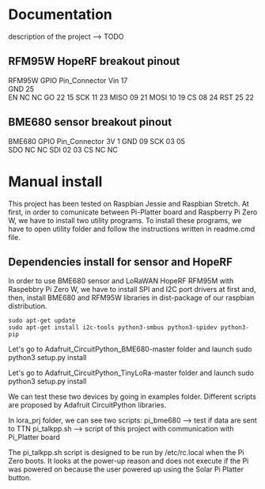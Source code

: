 # Documentation
description of the project --> TODO

## RFM95W HopeRF breakout pinout
RFM95W      GPIO        Pin_Connector
Vin                     17        
GND                     25        
EN          NC          NC
GO          22          15
SCK         11          23
MISO        09          21
MOSI        10          19
CS          08          24
RST         25          22

## BME680 sensor breakout pinout
BME680      GPIO        Pin_Connector
3V                      1
GND                     09
SCK         03          05        
SDO         NC          NC
SDI         02          03
CS          NC          NC

# Manual install
This project has been tested on Raspbian Jessie and Raspbian Stretch.
At first, in order to comunicate between Pi-Platter board and Raspberry Pi Zero W, we have to install two utility programs.
To install these programs, we have to open utility folder and follow the instructions written in readme.cmd file.

## Dependencies install for sensor and HopeRF
In order to use BME680 sensor and LoRaWAN HopeRF RFM95M with Raspebbry Pi Zero W, we have to install SPI and I2C port drivers at first and, then, install BME680 and RFM95W  libraries in dist-package of our raspbian distribution.

    sudo apt-get update
    sudo apt-get install i2c-tools python3-smbus python3-spidev python3-pip

Let's go to Adafruit_CircuitPython_BME680-master folder and launch
    sudo python3 setup.py install

Let's go to Adafruit_CircuitPython_TinyLoRa-master folder and launch
    sudo python3 setup.py install

We can test these two devices by going in examples folder. Different scripts are proposed by Adafruit CircuitPython libraries.

In lora_prj folder, we  can see two scripts:
    pi_bme680 --> test if data are sent to TTN
    pi_talkpp.sh --> script of this project with communication with Pi_Platter board

The pi_talkpp.sh script is designed to be run by /etc/rc.local when the Pi Zero boots.  It looks at the power-up reason and does not execute if the Pi was powered on because the user powered up using the Solar Pi Platter button.



    